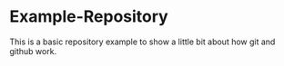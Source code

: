 # Example-Repository

This is a basic repository example to show a little bit about how git and github work.